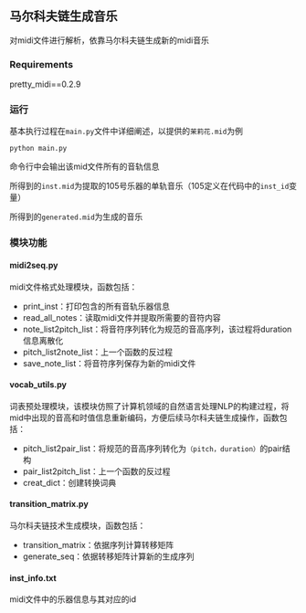 ## 马尔科夫链生成音乐

对midi文件进行解析，依靠马尔科夫链生成新的midi音乐

### Requirements

pretty_midi==0.2.9



### 运行

基本执行过程在`main.py`文件中详细阐述，以提供的`茉莉花.mid`为例

`python main.py`

命令行中会输出该mid文件所有的音轨信息

所得到的`inst.mid`为提取的105号乐器的单轨音乐（105定义在代码中的`inst_id`变量）

所得到的`generated.mid`为生成的音乐



### 模块功能

#### midi2seq.py

midi文件格式处理模块，函数包括：

- print_inst：打印包含的所有音轨乐器信息
- read_all_notes：读取midi文件并提取所需要的音符内容
- note_list2pitch_list：将音符序列转化为规范的音高序列，该过程将duration信息离散化
- pitch_list2note_list：上一个函数的反过程
- save_note_list：将音符序列保存为新的midi文件



#### vocab_utils.py

词表预处理模块，该模块仿照了计算机领域的自然语言处理NLP的构建过程，将mid中出现的音高和时值信息重新编码，方便后续马尔科夫链生成操作，函数包括：

- pitch_list2pair_list：将规范的音高序列转化为`（pitch，duration）`的pair结构
- pair_list2pitch_list：上一个函数的反过程
- creat_dict：创建转换词典



#### transition_matrix.py

马尔科夫链技术生成模块，函数包括：

- transition_matrix：依据序列计算转移矩阵
- generate_seq：依据转移矩阵计算新的生成序列



#### inst_info.txt

midi文件中的乐器信息与其对应的id

